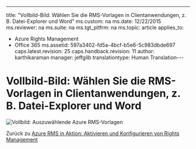 ---
title: "Vollbild-Bild: W&#228;hlen Sie die RMS-Vorlagen in Clientanwendungen, z. B. Datei-Explorer und Word"
ms.custom: na
ms.date: 12/22/2015
ms.reviewer: na
ms.suite: na
ms.tgt_pltfrm: na
ms.topic: article
applies_to: 
  - Azure Rights Management
  - Office 365
ms.assetid: 597a3402-fd5a-4bcf-b5e6-5c983dbde697
caps.latest.revision: 25
caps.handback.revision: 11
author: karthikaraman
manager: jeffgilb
translationtype: Human Translation---
# Vollbild-Bild: W&#228;hlen Sie die RMS-Vorlagen in Clientanwendungen, z. B. Datei-Explorer und Word
![Vollbild: Auszuwählende Azure RMS-Vorlagen](../../ems/AADRightsMgmt/media/AzRMS_TemplatesPortal_ExplorerWord.png "AzRMS_TemplatesPortal_ExplorerWord")

Zurück zu [Azure RMS in Aktion: Aktivieren und Konfigurieren von Rights Management](http://technet.microsoft.com/library/jj585026.aspx#BKMK_Example_ManagementPortal)

